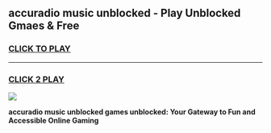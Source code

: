 
## accuradio music unblocked - Play Unblocked Gmaes & Free
<h3>
<a href="https://news.freeplayer.one?title=accuradio_music_unblocked&ref=16F">CLICK TO PLAY</a></h3>
<hr>

<h3>
<a href="https://news.freeplayer.one?title=accuradio_music_unblocked&ref=16F">CLICK 2 PLAY</a>
  
</h3>

<a href="https://news.freeplayer.one?title=accuradio_music_unblocked&ref=16F/"><img src="https://clearcache.store/games.png"></a>


**accuradio music unblocked games unblocked: Your Gateway to Fun and Accessible Online Gaming**
